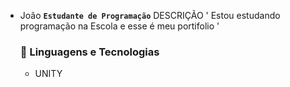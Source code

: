 * João
**`Estudante de Programação`**
  DESCRIÇÃO ' Estou estudando programação na Escola e esse é meu portifolio '

  ### 👏 Linguagens e Tecnologias
  <ul>
          <li>  UNITY </li>
  </ul>
